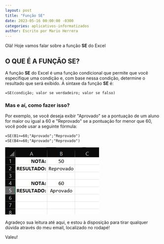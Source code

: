 ```yaml
---
layout: post
title: "Função SE"
date: 2023-05-16 00:00:00 -0300
categories: aplicativos-informatizados
author: Escrito por Mario Herrera
---
```

 
Olá! Hoje vamos falar sobre a função **SE** do Excel

## O QUE É A FUNÇÃO SE?


A função **SE** do Excel é uma função condicional que permite que você especifique uma condição e, com base nessa condição, determine o resultado que será exibido. A sintaxe da função **SE** é:

```
=SE(condição; valor se verdadeiro; valor se falso)
```

### Mas e aí, como fazer isso?

Por exemplo, se você deseja exibir "Aprovado" se a pontuação de um aluno for maior ou igual a 60 e "Reprovado" se a pontuação for menor que 60, você pode usar a seguinte fórmula:

```
=SE(B1>=60;"Aprovado";"Reprovado")
=SE(B4>=60;"Aprovado";"Reprovado")
```

![](https://github.com/mariopuebla17/blog/blob/e4509ce0f154c4dd22dc71917d298dddadd018f5/_images/20230516/Screenshot_1.jpg?raw=true)


Agradeço sua leitura até aqui, e estou à disposição para tirar qualquer dúvida através do meu email, localizado no rodapé!

Valeu!